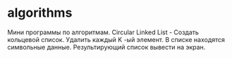 # algorithms
Мини программы по алгоритмам.
Circular Linked List - Создать кольцевой список. Удалить каждый K -ый элемент. В списке находятся символьные данные. Результирующий список вывести на экран.
